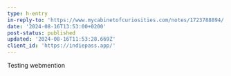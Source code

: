 ```yaml
---
type: h-entry
in-reply-to: 'https://www.mycabinetofcuriosities.com/notes/1723788894/'
date: '2024-08-16T13:53:00+0200'
post-status: published
updated: '2024-08-16T11:53:28.669Z'
client_id: 'https://indiepass.app/'
---
```

Testing webmention
